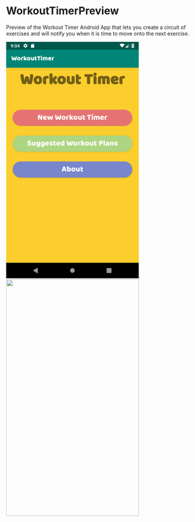 # WorkoutTimerPreview
Preview of the Workout Timer
Android App that lets you create a circuit of exercises and will notify you when it is time to move onto the next exercise.

<img src="gifImages/WorkoutTimerMainScreen.png" width="360" height="640">. <img src="gifImages/workoutTimerNew.gif" width="360" height="640">

